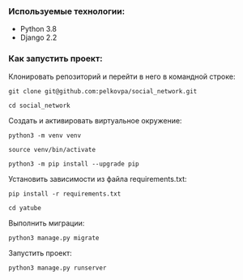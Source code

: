 
### Используемые технологии:

* Python 3.8
* Django 2.2


### Как запустить проект:

Клонировать репозиторий и перейти в него в командной строке:

```
git clone git@github.com:pelkovpa/social_network.git
```

```
cd social_network
```

Cоздать и активировать виртуальное окружение:

```
python3 -m venv venv
```

```
source venv/bin/activate
```

```
python3 -m pip install --upgrade pip
```

Установить зависимости из файла requirements.txt:

```
pip install -r requirements.txt
```

```
cd yatube
```

Выполнить миграции:

```
python3 manage.py migrate
```

Запустить проект:

```
python3 manage.py runserver
